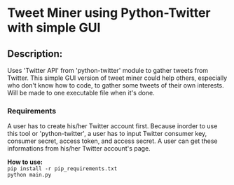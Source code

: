 <h1>Tweet Miner using Python-Twitter with simple GUI</h1>

<div>
  <h2>Description:</h2>
  <p>Uses 'Twitter API' from 'python-twitter' module to gather tweets from Twitter. This simple GUI version of tweet miner could help others, especially who don't know how to code, to gather some tweets of their own interests. Will be made to one executable file when it's done. </p>
</div>
<div>
  <h3>Requirements</h3>
  <p>A user has to create his/her Twitter account first. Because inorder to use this tool or 'python-twitter', a user has to input Twitter consumer key, consumer secret, access token, and access secret. A user can get these informations from his/her Twitter account's page.</p>
</div>
<div>
  <b>How to use:</b><br>
  <code>pip install -r pip_requirements.txt</code><br>
  <code>python main.py</code>
</div>
